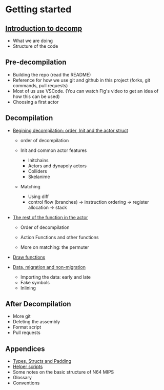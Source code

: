 # Getting started

## [Introduction to decomp](introduction.md)
- What we are doing
- Structure of the code

## Pre-decompilation
- Building the repo (read the README)
- Reference for how we use git and github in this project (forks, git commands, pull requests)
- Most of us use VSCode. (You can watch Fig's video to get an idea of how this can be used)
- Choosing a first actor

## Decompilation

- [Begining decompilation: order, Init and the actor struct](beginning_decomp.md)
	- order of decompilation
	- Init and common actor features
		- Initchains
		- Actors and dynapoly actors
		- Colliders
		- Skelanime
	
	- Matching
		- Using diff
		- control flow (branches) -> instruction ordering -> register allocation -> stack

- [The rest of the function in the actor](other_functions.md)
    - Order of decompilation
    - Action Functions and other functions

	- More on matching: the permuter

- [Draw functions](draw_functions.md)

- [Data, migration and non-migration](data.md)
	- Importing the data: early and late
	- Fake symbols
	- Inlining



## After Decompilation
- More git
- Deleting the assembly
- Format script
- Pull requests

## Appendices
- [Types, Structs and Padding](types_structs_padding.md)
- [Helper scripts](helper_scripts.md)
- Some notes on the basic structure of N64 MIPS
- Glossary
- Conventions
